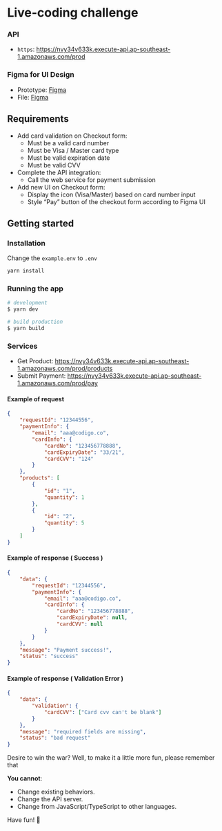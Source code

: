# Live-coding challenge

### API

-   `https`: <https://nvy34v633k.execute-api.ap-southeast-1.amazonaws.com/prod>

### Figma for UI Design

-   Prototype: [Figma](https://www.figma.com/proto/G6C6mbcEd7y1v35H87h6ex/Code-challenge-UI?node-id=15%3A2&scaling=min-zoom&page-id=0%3A1&starting-point-node-id=15%3A2)
-   File: [Figma](https://www.figma.com/file/G6C6mbcEd7y1v35H87h6ex/Code-challenge-UI?node-id=0%3A1)

## Requirements

-   Add card validation on Checkout form:
    -   Must be a valid card number
    -   Must be Visa / Master card type
    -   Must be valid expiration date
    -   Must be valid CVV
-   Complete the API integration:
    -   Call the web service for payment submission
-   Add new UI on Checkout form:
    -   Display the icon (Visa/Master) based on card number input
    -   Style “Pay” button of the checkout form according to Figma UI

## Getting started

### Installation

Change the `example.env` to `.env`

```bash
yarn install
```

### Running the app

```bash
# development
$ yarn dev

# build production
$ yarn build
```

### Services

-   Get Product: <https://nvy34v633k.execute-api.ap-southeast-1.amazonaws.com/prod/products>
-   Submit Payment: <https://nvy34v633k.execute-api.ap-southeast-1.amazonaws.com/prod/pay>

#### Example of request

```json
{
    "requestId": "12344556",
    "paymentInfo": {
        "email": "aaa@codigo.co",
        "cardInfo": {
            "cardNo": "123456778888",
            "cardExpiryDate": "33/21",
            "cardCVV": "124"
        }
    },
    "products": [
        {
            "id": "1",
            "quantity": 1
        },
        {
            "id": "2",
            "quantity": 5
        }
    ]
}
```

#### Example of response ( Success )

```json
{
    "data": {
        "requestId": "12344556",
        "paymentInfo": {
            "email": "aaa@codigo.co",
            "cardInfo": {
                "cardNo": "123456778888",
                "cardExpiryDate": null,
                "cardCVV": null
            }
        }
    },
    "message": "Payment success!",
    "status": "success"
}
```

#### Example of response ( Validation Error )

```json
{
    "data": {
        "validation": {
            "cardCVV": ["Card cvv can't be blank"]
        }
    },
    "message": "required fields are missing",
    "status": "bad request"
}
```

Desire to win the war? Well, to make it a little more fun, please remember that

**You cannot**:

-   Change existing behaviors.
-   Change the API server.
-   Change from JavaScript/TypeScript to other languages.

Have fun! 🤘
